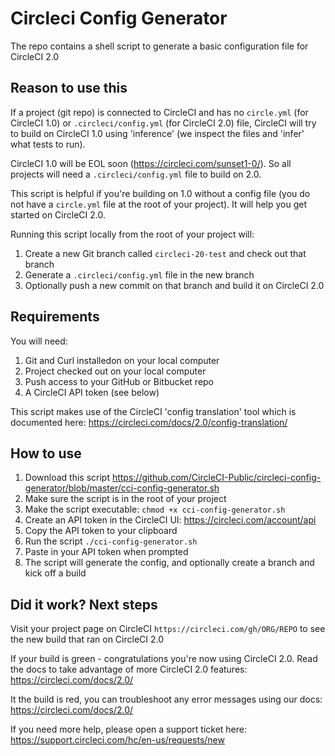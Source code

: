 # Circleci Config Generator

The repo contains a shell script to generate a basic configuration file for CircleCI 2.0

## Reason to use this

If a project (git repo) is connected to CircleCI and has no `circle.yml` (for CircleCI 1.0) or `.circleci/config.yml` (for CircleCI 2.0) file, CircleCI will try to build on CircleCI 1.0 using 'inference' (we inspect the files and 'infer' what tests to run).

CircleCI 1.0 will be EOL soon (https://circleci.com/sunset1-0/). So all projects will need a `.circleci/config.yml` file to build on 2.0.

This script is helpful if you're building on 1.0 without a config file (you do not have a `circle.yml` file at the root of your project). It will help you get started on CircleCI 2.0.

Running this script locally from the root of your project will:

1. Create a new Git branch called `circleci-20-test` and check out that branch
2. Generate a `.circleci/config.yml` file in the new branch
3. Optionally push a new commit on that branch and build it on CircleCI 2.0

## Requirements

You will need:

1. Git and Curl installedon on your local computer
2. Project checked out on your local computer
3. Push access to your GitHub or Bitbucket repo
4. A CircleCI API token (see below)

This script makes use of the CircleCI 'config translation' tool which is documented here:
https://circleci.com/docs/2.0/config-translation/

## How to use

1. Download this script https://github.com/CircleCI-Public/circleci-config-generator/blob/master/cci-config-generator.sh
2. Make sure the script is in the root of your project
3. Make the script executable: `chmod +x cci-config-generator.sh`
4. Create an API token in the CircleCI UI: https://circleci.com/account/api
5. Copy the API token to your clipboard
4. Run the script `./cci-config-generator.sh`
5. Paste in your API token when prompted
6. The script will generate the config, and optionally create a branch and kick off a build

## Did it work? Next steps

Visit your project page on CircleCI `https://circleci.com/gh/ORG/REPO` to see the new build that ran on CircleCI 2.0

If your build is green - congratulations you're now using CircleCI 2.0. Read the docs to take advantage of more CircleCI 2.0 features: https://circleci.com/docs/2.0/

It the build is red, you can troubleshoot any error messages using our docs: https://circleci.com/docs/2.0/

If you need more help, please open a support ticket here: https://support.circleci.com/hc/en-us/requests/new

